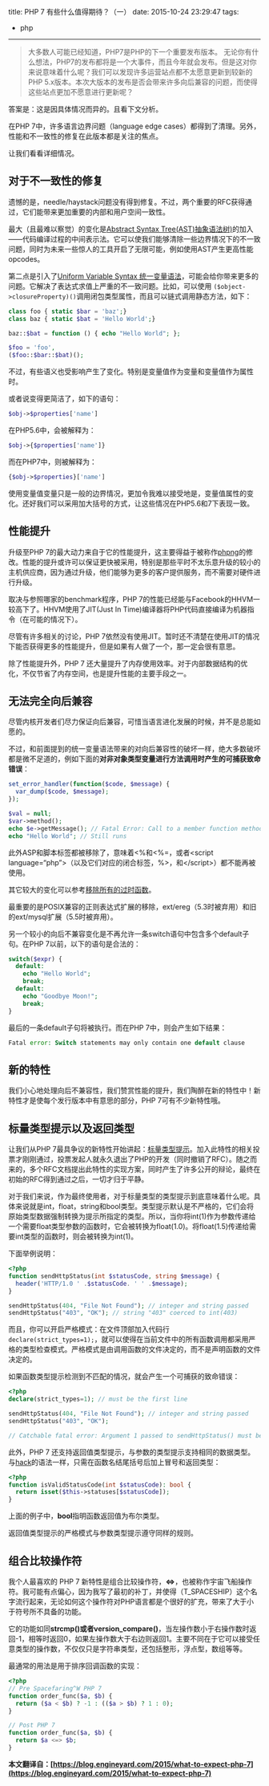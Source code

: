 title: PHP 7 有些什么值得期待？（一）
date: 2015-10-24 23:29:47
tags: 
- php
---

>大多数人可能已经知道，PHP7是PHP的下一个重要发布版本。
 无论你有什么想法，PHP7的发布都将是一个大事件，而且今年就会发布。但是这对你来说意味着什么呢？我们可以发现许多运营站点都不太愿意更新到较新的PHP 5.x版本。本次大版本的发布是否会带来许多向后兼容的问题，而使得这些站点更加不愿意进行更新呢？

答案是：这是因具体情况而异的。且看下文分析。

<!--more-->

在PHP 7中，许多语言边界问题（language edge cases）都得到了清理。另外，性能和不一致性的修复在此版本都是关注的焦点。

让我们看看详细情况。

## 对于不一致性的修复

遗憾的是，needle/haystack问题没有得到修复。不过，两个重要的RFC获得通过，它们能带来更加重要的内部和用户空间一致性。

最大（且最难以察觉）的变化是[Abstract Syntax Tree(AST)抽象语法树)](https://wiki.php.net/rfc/abstract_syntax_tree)的加入——代码编译过程的中间表示法。它可以使我们能够清除一些边界情况下的不一致问题，同时为未来一些惊人的工具开启了无限可能，例如使用AST产生更高性能opcodes。

第二点是引入了[Uniform Variable Syntax 统一变量语法](https://wiki.php.net/rfc/uniform_variable_syntax)，可能会给你带来更多的问题。它解决了表达式求值上严重的不一致问题。比如，可以使用 `($object->closureProperty)()`调用闭包类型属性，而且可以链式调用静态方法，如下：

``` php
class foo { static $bar = 'baz';}
class baz { static $bat = 'Hello World';}

baz::$bat = function () { echo "Hello World"; };

$foo = 'foo',
($foo::$bar::$bat)();
```

不过，有些语义也受影响产生了变化。特别是变量值作为变量和变量值作为属性时。

或者说变得更简洁了，如下的语句：

``` php
$obj->$properties['name']
```

在PHP5.6中，会被解释为：

``` php
$obj->{$properties['name']}
```

而在PHP7中，则被解释为：

``` php
{$obj->$properties}['name']
```

使用变量值变量只是一般的边界情况，更加令我难以接受地是，变量值属性的变化。还好我们可以采用加大括号的方式，让这些情况在PHP5.6和7下表现一致。

## 性能提升

升级至PHP 7的最大动力来自于它的性能提升，这主要得益于被称作[phpng](https://wiki.php.net/rfc/phpng)的修改。性能的提升或许可以保证更快被采用，特别是那些平时不太乐意升级的较小的主机供应商，因为通过升级，他们能够为更多的客户提供服务，而不需要对硬件进行升级。

取决与参照哪家的benchmark程序，PHP 7的性能已经能与Facebook的HHVM一较高下了。HHVM使用了JIT(Just In Time)编译器将PHP代码直接编译为机器指令（在可能的情况下）。

尽管有许多相关的讨论，PHP 7依然没有使用JIT。暂时还不清楚在使用JIT的情况下能否获得更多的性能提升，但是如果有人做了一个，那一定会很有意思。

除了性能提升外，PHP 7 还大量提升了内存使用效率。对于内部数据结构的优化，不仅节省了内存空间，也是提升性能的主要手段之一。

## 无法完全向后兼容

尽管内核开发者们尽力保证向后兼容，可惜当语言进化发展的时候，并不是总能如愿的。

不过，和前面提到的统一变量语法带来的对向后兼容性的破坏一样，绝大多数破坏都是微不足道的，例如下面的**对非对象类型变量进行方法调用时产生的可捕获致命错误**：

``` php
set_error_handler(function($code, $message) {
  var_dump($code, $message);
});

$val = null;
$var->method();
echo $e->getMessage(); // Fatal Error: Call to a member function method() on null
echo "Hello World"; // Still runs
```

此外ASP和脚本标签都被移除了，意味着<%和<%=，或者&lt;script language=“php”&gt;（以及它们对应的闭合标签，%>，和&lt;/script&gt;）都不能再被使用。

其它较大的变化可以参考[移除所有的过时函数](https://wiki.php.net/rfc/remove_deprecated_functionality_in_php7)。

最重要的是POSIX兼容的正则表达式扩展的移除，ext/ereg（5.3时被弃用）和旧的ext/mysql扩展（5.5时被弃用）。

另一个较小的向后不兼容变化是不再允许一条switch语句中包含多个default子句。在PHP 7以前，以下的语句是合法的：

``` php
switch($expr) {
  default:
  	echo "Hello World";
    break;
  default:
  	echo "Goodbye Moon!";
    break;
}
```

最后的一条default子句将被执行。而在PHP 7中，则会产生如下结果：

``` php
Fatal error: Switch statements may only contain one default clause
```

## 新的特性

我们小心地处理向后不兼容性，我们赞赏性能的提升，我们陶醉在新的特性中！新特性才是使每个发行版本中有意思的部分，PHP 7可有不少新特性哦。

## 标量类型提示以及返回类型

让我们从PHP 7最具争议的新特性开始讲起：[标量类型提示](https://wiki.php.net/rfc/scalar_type_hints_v5)。加入此特性的相关投票才刚刚通过，投票发起人就永久退出了PHP的开发（同时撤销了RFC）。随之而来的，多个RFC文档提出此特性的实现方案，同时产生了许多公开的辩论，最终在初始的RFC得到通过之后，一切才归于平静。

对于我们来说，作为最终使用者，对于标量类型的类型提示到底意味着什么呢。具体来说就是int，float，string和bool类型。类型提示默认是不严格的，它们会将原始类型数据强制转换为提示所指定的类型。所以，当你将int(1)作为参数传递给一个需要float类型参数的函数时，它会被转换为float(1.0)。将float(1.5)传递给需要int类型的函数时，则会被转换为int(1)。

下面举例说明：

``` php
<?php
function sendHttpStatus(int $statusCode, string $message) {
  header('HTTP/1.0 ' .$statusCode. ' ' .$message);
}

sendHttpStatus(404, "File Not Found"); // integer and string passed
sendHttpStatus("403", "OK"); // string "403" coerced to int(403)
```

而且，你可以开启严格模式：在文件顶部加入代码行`declare(strict_types=1);`，就可以使得在当前文件中的所有函数调用都采用严格的类型检查模式。严格模式是由调用函数的文件决定的，而不是声明函数的文件决定的。

如果函数类型提示检测到不匹配的情况，就会产生一个可捕获的致命错误：

``` php
<?php
declare(strict_types=1); // must be the first line

sendHttpStatus(404, "File Not Found"); // integer and string passed
sendHttpStatus("403", "OK");

// Catchable fatal error: Argument 1 passed to sendHttpStatus() must be of the type integer, string given
```

此外，PHP 7 还支持返回值类型提示，与参数的类型提示支持相同的数据类型。与[hack](https://blog.engineyard.com/2014/hhvm-hack-php)的语法一样，只需在函数名结尾括号后加上冒号和返回类型：

``` php
<?php
function isValidStatusCode(int $statusCode): bool {
  return isset($this->statuses[$statusCode]);
}
```

上面的例子中，**bool**指明函数返回值为布尔类型。

返回值类型提示的严格模式与参数类型提示遵守同样的规则。

## 组合比较操作符

我个人最喜欢的 PHP 7 新特性是组合比较操作符，**<=>**，也被称作宇宙飞船操作符。我可能有点偏心，因为我写了最初的补丁，并使得（T_SPACESHIP）这个名字流行起来，无论如何这个操作符对PHP语言都是个很好的扩充，带来了大于小于符号所不具备的功能。

它的功能如同**strcmp()**或者**version_compare()**，当左操作数小于右操作数时返回-1，相等时返回0，如果左操作数大于右边则返回1。主要不同在于它可以接受任意类型的操作数，不仅仅只是字符串类型，还包括整形，浮点型，数组等等。

最通常的用法是用于排序回调函数的实现：

``` php
<?php
// Pre Spacefaring^W PHP 7
function order_func($a, $b) {
  return ($a < $b) ? -1 : (($a > $b) ? 1 : 0);
}

// Post PHP 7
function order_func($a, $b) {
  return $a <=> $b;
}
```



**本文翻译自：[https://blog.engineyard.com/2015/what-to-expect-php-7](https://blog.engineyard.com/2015/what-to-expect-php-7)**
